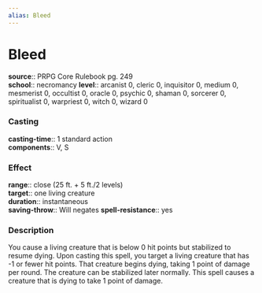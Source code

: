 ```yaml
---
alias: Bleed
---
```


# Bleed 

**source**:: PRPG Core Rulebook pg. 249  
**school**:: necromancy
**level**:: arcanist 0, cleric 0, inquisitor 0, medium 0, mesmerist 0, occultist 0, oracle 0, psychic 0, shaman 0, sorcerer 0, spiritualist 0, warpriest 0, witch 0, wizard 0

### Casting 

**casting-time**:: 1 standard action  
**components**:: V, S

### Effect 

**range**:: close (25 ft. + 5 ft./2 levels)  
**target**:: one living creature  
**duration**:: instantaneous  
**saving-throw**:: Will negates
**spell-resistance**:: yes

### Description 

You cause a living creature that is below 0 hit points but stabilized to resume dying. Upon casting this spell, you target a living creature that has -1 or fewer hit points. That creature begins dying, taking 1 point of damage per round. The creature can be stabilized later normally. This spell causes a creature that is dying to take 1 point of damage.
